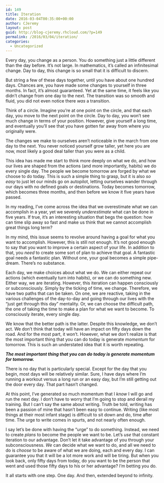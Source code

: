 ```yaml
---
id: 149
title: Iteration
date: 2016-03-04T00:35:00+00:00
author: CJeremy
layout: post
guid: http://blog-cjeremy.rhcloud.com/?p=149
permalink: /2016/03/04/iteration/
categories:
  - Uncategorized
---
```

Every day, you change as a person. You do something just a little different than the day before. It&#8217;s not large. In mathematics, it&#8217;s called an infinitesimal change. Day to day, this change is so small that it is difficult to discern.

But string a few of these days together, until you have about one hundred days. Chances are, you have made some changes to yourself in three months. In fact, it&#8217;s almost guaranteed. Yet at the same time, it feels like you didn&#8217;t change from one day to the next. The transition was so smooth and fluid, you did not even notice there _was_ a transition.

Think of a circle. Imagine you&#8217;re at one point on the circle, and that each day, you move to the next point on the circle. Day to day, you won&#8217;t see much change in terms of your position. However, give yourself a long time, and eventually you&#8217;ll see that you have gotten far away from where you originally were.

The changes we make to ourselves aren&#8217;t noticeable in the march from one day to the next. You never noticed yourself grow taller, yet here you are now, most likely a good deal taller than you were as a child.

This idea has made me start to think more deeply on what we do, and how our lives are shaped from the actions (and more importantly, habits) we do every single day. The people we become tomorrow are forged by what we choose to do today. This is such a simple thing to grasp, but it is also _so easy_ to just let our minds go on autopilot, letting ourselves wander through our days with no defined goals or destinations. Today becomes tomorrow, which becomes three months, and then before we know it five years have passed.

In my reading, I&#8217;ve come across the idea that we overestimate what we can accomplish in a year, yet we severely _underestimate_ what can be done in five years. If true, it&#8217;s an interesting situation that begs the question: how can time slip away so fast and make us think that we cannot accomplish great things long term?

In my mind, this issue seems to revolve around having a goal for what you want to accomplish. However, this is still not enough. It&#8217;s not good enough to say that you want to improve a certain aspect of your life. In addition to that, you _need_ to create some sort of plan to achieve that goal. A fantastic goal needs a fantastic plan. Without one, your goal becomes a simple pipe-dream. There&#8217;s no substance.

Each day, we make choices about what we do. We can either repeat our actions (which eventually turn into habits), or we can do something new. Either way, we are iterating. However, this iteration can happen consciously or subconsciously. Simply by the ticking of time, we change. Therefore, we have two paths that can be taken. On one, we are reactive, taking in the various challenges of the day-to-day and going through our lives with the &#8220;just get through this day&#8221; mentality. Or, we can choose the difficult path, the one of taking the time to make a plan for what we want to become. To consciously iterate, every single day.

We know that the better path is the latter. Despite this knowledge, we don&#8217;t act. We don&#8217;t think that today will have an impact on fifty days down the road. And for the most part, it won&#8217;t. However, what we don&#8217;t realize is that the most important thing that you can do today is generate _momentum_ for tomorrow. This is such an understated idea that it is worth repeating.

**_The most important thing that you can do today is generate momentum for tomorrow._**

There is no day that is particularly special. Except for the day that you begin, most days will be relatively similar. Sure, I have days where I&#8217;m running a workout versus a long run or an easy day, but I&#8217;m still getting out the door every day. That part hasn&#8217;t changed.

At this point, I&#8217;ve generated so much momentum that I _know_ I will go and run the next day. I don&#8217;t have to worry that I&#8217;m going to stop and derail my training. But I can&#8217;t say the same about writing. Truth be told, writing has been a passion of mine that hasn&#8217;t been easy to continue. Writing (like most things at their most infant stage) is difficult to sit down and do, time after time. The urge to write comes in spurts, and not nearly often enough.

I say let&#8217;s be done with having the &#8220;urge&#8221; to do something. Instead, we need to create _plans_ to become the people we want to be. Let&#8217;s _use_ that constant iteration to our advantage. Don&#8217;t let it take advantage of you through your subconsciousness. _We_ can decide what we want to do, and all we need to do is _choose_ to be aware of what we are doing, each and every day. I can guarantee you that it will be a lot more work and will be tiring. But when you look back, only fifty days from today, do you want to be the person that went and used those fifty days to his or her advantage? I&#8217;m betting you do.

It all starts with one step. One day. And then, extended beyond to infinity.